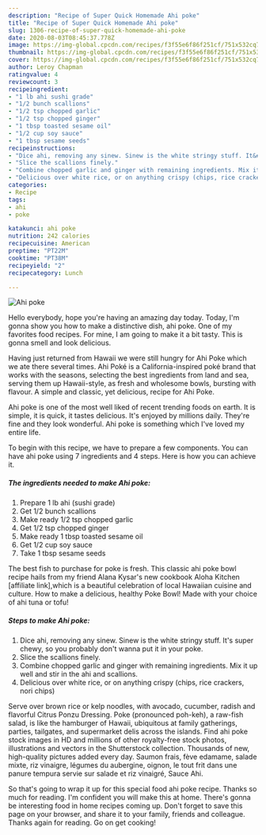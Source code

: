 ```yaml
---
description: "Recipe of Super Quick Homemade Ahi poke"
title: "Recipe of Super Quick Homemade Ahi poke"
slug: 1306-recipe-of-super-quick-homemade-ahi-poke
date: 2020-08-03T08:45:37.778Z
image: https://img-global.cpcdn.com/recipes/f3f55e6f86f251cf/751x532cq70/ahi-poke-recipe-main-photo.jpg
thumbnail: https://img-global.cpcdn.com/recipes/f3f55e6f86f251cf/751x532cq70/ahi-poke-recipe-main-photo.jpg
cover: https://img-global.cpcdn.com/recipes/f3f55e6f86f251cf/751x532cq70/ahi-poke-recipe-main-photo.jpg
author: Leroy Chapman
ratingvalue: 4
reviewcount: 3
recipeingredient:
- "1 lb ahi sushi grade"
- "1/2 bunch scallions"
- "1/2 tsp chopped garlic"
- "1/2 tsp chopped ginger"
- "1 tbsp toasted sesame oil"
- "1/2 cup soy sauce"
- "1 tbsp sesame seeds"
recipeinstructions:
- "Dice ahi, removing any sinew. Sinew is the white stringy stuff. It&#39;s super chewy, so you probably don&#39;t wanna put it in your poke."
- "Slice the scallions finely."
- "Combine chopped garlic and ginger with remaining ingredients. Mix it up well and stir in the ahi and scallions."
- "Delicious over white rice, or on anything crispy (chips, rice crackers, nori chips)"
categories:
- Recipe
tags:
- ahi
- poke

katakunci: ahi poke 
nutrition: 242 calories
recipecuisine: American
preptime: "PT22M"
cooktime: "PT38M"
recipeyield: "2"
recipecategory: Lunch

---
```



![Ahi poke](https://img-global.cpcdn.com/recipes/f3f55e6f86f251cf/751x532cq70/ahi-poke-recipe-main-photo.jpg)

Hello everybody, hope you're having an amazing day today. Today, I'm gonna show you how to make a distinctive dish, ahi poke. One of my favorites food recipes. For mine, I am going to make it a bit tasty. This is gonna smell and look delicious.

Having just returned from Hawaii we were still hungry for Ahi Poke which we ate there several times. Ahi Poké is a California-inspired poké brand that works with the seasons, selecting the best ingredients from land and sea, serving them up Hawaii-style, as fresh and wholesome bowls, bursting with flavour. A simple and classic, yet delicious, recipe for Ahi Poke.

Ahi poke is one of the most well liked of recent trending foods on earth. It is simple, it is quick, it tastes delicious. It's enjoyed by millions daily. They're fine and they look wonderful. Ahi poke is something which I've loved my entire life.


To begin with this recipe, we have to prepare a few components. You can have ahi poke using 7 ingredients and 4 steps. Here is how you can achieve it.

<!--inarticleads1-->

##### The ingredients needed to make Ahi poke:

1. Prepare 1 lb ahi (sushi grade)
1. Get 1/2 bunch scallions
1. Make ready 1/2 tsp chopped garlic
1. Get 1/2 tsp chopped ginger
1. Make ready 1 tbsp toasted sesame oil
1. Get 1/2 cup soy sauce
1. Take 1 tbsp sesame seeds


The best fish to purchase for poke is fresh. This classic ahi poke bowl recipe hails from my friend Alana Kysar&#39;s new cookbook Aloha Kitchen [affiliate link],which is a beautiful celebration of local Hawaiian cuisine and culture. How to make a delicious, healthy Poke Bowl! Made with your choice of ahi tuna or tofu! 

<!--inarticleads2-->

##### Steps to make Ahi poke:

1. Dice ahi, removing any sinew. Sinew is the white stringy stuff. It&#39;s super chewy, so you probably don&#39;t wanna put it in your poke.
1. Slice the scallions finely.
1. Combine chopped garlic and ginger with remaining ingredients. Mix it up well and stir in the ahi and scallions.
1. Delicious over white rice, or on anything crispy (chips, rice crackers, nori chips)


Serve over brown rice or kelp noodles, with avocado, cucumber, radish and flavorful Citrus Ponzu Dressing. Poke (pronounced poh-keh), a raw-fish salad, is like the hamburger of Hawaii, ubiquitous at family gatherings, parties, tailgates, and supermarket delis across the islands. Find ahi poke stock images in HD and millions of other royalty-free stock photos, illustrations and vectors in the Shutterstock collection. Thousands of new, high-quality pictures added every day. Saumon frais, fève edamame, salade mixte, riz vinaigre, légumes du aubergine, oignon, le tout frit dans une panure tempura servie sur salade et riz vinaigré, Sauce Ahi. 

So that's going to wrap it up for this special food ahi poke recipe. Thanks so much for reading. I'm confident you will make this at home. There's gonna be interesting food in home recipes coming up. Don't forget to save this page on your browser, and share it to your family, friends and colleague. Thanks again for reading. Go on get cooking!
